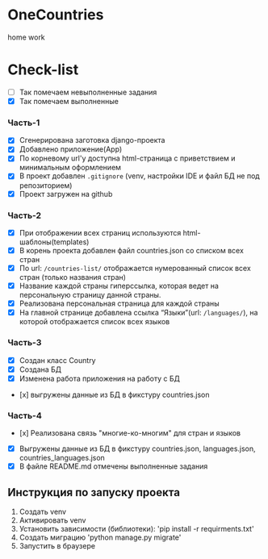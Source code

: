 # OneCountries
home work
 # Check-list
- [ ] Так помечаем невыполненные задания
- [x] Так помечаем выполненные

### Часть-1
- [x] Сгенерирована заготовка django-проекта
- [x] Добавлено приложение(App)
- [x] По корневому url'у доступна html-страница с приветствием и минимальным оформлением
- [x] В проект добавлен `.gitignore` (venv, настройки IDE и файл БД не под репозиторием)
- [x] Проект загружен на github

### Часть-2
- [x] При отображении всех страниц используются html-шаблоны(templates)
- [x] В корень проекта добавлен файл countries.json со списком всех стран
- [x] По url: `/countries-list/` отображается нумерованный список всех стран (только названия стран)
- [x] Название каждой страны гиперссылка, которая ведет на персональную страницу данной страны.
- [x] Реализована персональная страница для каждой страны
- [x] На главной странице добавлена ссылка “Языки”(url: `/languages/`), на которой отображается список всех языков
### Часть-3
- [x] Создан класс Country
- [x] Создана БД
- [x] Изменена работа приложения на работу с БД
- [х] выгружены данные из БД в фикстуру countries.json
### Часть-4
- [х] Реализована связь "многие-ко-многим" для стран и языков
- [x] Выгружены данные из БД в фикстуру countries.json, languages.json, countries_languages.json
- [x] B файле README.md отмечены выполненные задания

## Инструкция по запуску проекта
1. Создать venv
2. Активировать venv
3. Установить зависимости (библиотеки): 'pip install -r requirments.txt'
4. Создать миграцию 'python manage.py migrate'
5. Запустить в браузере
